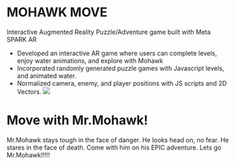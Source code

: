 # MOHAWK MOVE
Interactive Augmented Reality Puzzle/Adventure game built with Meta SPARK AR

- Developed an interactive AR game where users can complete levels, enjoy water animations, and explore with Mohawk
- Incorporated randomly generated puzzle games with Javascript levels, and animated water.
- Normalized camera, enemy, and player positions with JS scripts and 2D Vectors. 
![](https://github.com/Jix0u/MOHAWK/blob/main/mohawkGIF.gif)

# Move with Mr.Mohawk!

Mr.Mohawk stays tough in the face of danger. He looks head on, no fear. He stares in the face of death.
Come with him on his EPIC adventure. Lets go Mr.Mohawk!!!!!
